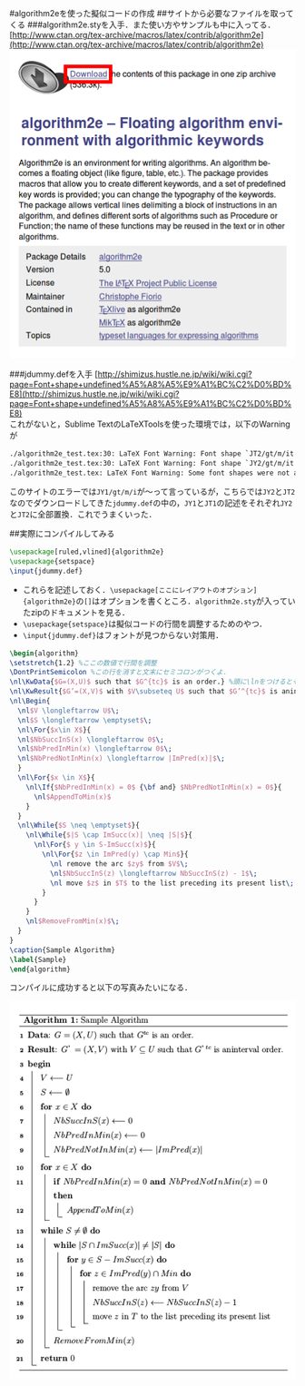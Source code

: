 #algorithm2eを使った擬似コードの作成
##サイトから必要なファイルを取ってくる
###algorithm2e.styを入手．また使い方やサンプルも中に入ってる．
[http://www.ctan.org/tex-archive/macros/latex/contrib/algorithm2e](http://www.ctan.org/tex-archive/macros/latex/contrib/algorithm2e)  
![Download](./img/Download.png)  

###jdummy.defを入手
[http://shimizus.hustle.ne.jp/wiki/wiki.cgi?page=Font+shape+undefined%A5%A8%A5%E9%A1%BC%C2%D0%BD%E8](http://shimizus.hustle.ne.jp/wiki/wiki.cgi?page=Font+shape+undefined%A5%A8%A5%E9%A1%BC%C2%D0%BD%E8)  
これがないと，Sublime TextのLaTeXToolsを使った環境では，以下のWarningが  

```bash
./algorithm2e_test.tex:30: LaTeX Font Warning: Font shape `JT2/gt/m/it'    undefined(Font) using `JT2/gt/m/n' instead on input line 30.
./algorithm2e_test.tex:30: LaTeX Font Warning: Font shape `JY2/gt/m/it'    undefined(Font) using `JY2/gt/m/n' instead on input line 30.
./algorithm2e_test.tex: LaTeX Font Warning: Some font shapes were not available, defaults substituted.
```

このサイトのエラーでは`JY1/gt/m/i`が〜って言っているが，こちらでは`JY2`と`JT2`なのでダウンロードしてきた`jdummy.def`の中の，`JY1`と`JT1`の記述をそれぞれ`JY2`と`JT2`に全部置換．これでうまくいった．

##実際にコンパイルしてみる

```tex
\usepackage[ruled,vlined]{algorithm2e}
\usepackage{setspace}
\input{jdummy.def}
```

* これらを記述しておく．`\usepackage[ここにレイアウトのオプション]{algorithm2e}`の`[]`はオプションを書くところ．`algorithm2e.sty`が入っていたzipのドキュメントを見る．  
* `\usepackage{setspace}`は擬似コードの行間を調整するためのやつ．  
* `\input{jdummy.def}`はフォントが見つからない対策用．  

```tex
\begin{algorithm}
\setstretch{1.2} %ここの数値で行間を調整
\DontPrintSemicolon %この行を消すと文末にセミコロンがつくよ．
\nl\KwData{$G=(X,U)$ such that $G^{tc}$ is an order.} %頭に\lnをつけるとその行に番号がつく
\nl\KwResult{$G’=(X,V)$ with $V\subseteq U$ such that $G’^{tc}$ is aninterval order.}
\nl\Begin{
  \nl$V \longleftarrow U$\;
  \nl$S \longleftarrow \emptyset$\;
  \nl\For{$x\in X$}{
  \nl$NbSuccInS(x) \longleftarrow 0$\;
  \nl$NbPredInMin(x) \longleftarrow 0$\;
  \nl$NbPredNotInMin(x) \longleftarrow |ImPred(x)|$\;
  }
  \nl\For{$x \in X$}{
    \nl\If{$NbPredInMin(x) = 0$ {\bf and} $NbPredNotInMin(x) = 0$}{
      \nl$AppendToMin(x)$
    }
  }
  \nl\While{$S \neq \emptyset$}{
    \nl\While{$|S \cap ImSucc(x)| \neq |S|$}{
      \nl\For{$ y \in S-ImSucc(x)$}{
        \nl\For{$z \in ImPred(y) \cap Min$}{
          \nl remove the arc $zy$ from $V$\;
          \nl$NbSuccInS(z) \longleftarrow NbSuccInS(z) - 1$\;
          \nl move $z$ in $T$ to the list preceding its present list\;
        }
      }
    }
    \nl$RemoveFromMin(x)$\;
  }
}
\caption{Sample Algorithm}
\label{Sample}
\end{algorithm}
```

コンパイルに成功すると以下の写真みたいになる．  

![成功](./img/Sample.png)  